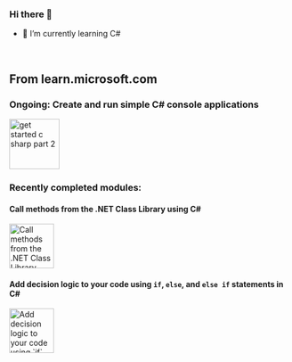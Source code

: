 ### Hi there 👋

- 🌱 I’m currently learning C#
<br>

## From learn.microsoft.com

 
### Ongoing: Create and run simple C# console applications
<img src="https://learn.microsoft.com/en-us/training/achievements/get-started-c-sharp-part-2.svg" alt="get started c sharp part 2" width="90" />

<br>

### Recently completed modules:


#### Call methods from the .NET Class Library using C#
<img src="https://learn.microsoft.com/en-us/training/achievements/csharp-call-methods.svg" alt="Call methods from the .NET Class Library using C#" width="80" />

#### Add decision logic to your code using `if`, `else`, and `else if` statements in C#
<img src="https://learn.microsoft.com/en-us/training/achievements/csharp-if-elseif-else.svg" alt="Add decision logic to your code using `if`, `else`, and `else if` statements in C#" width="80" />
